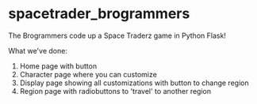 # spacetrader_brogrammers
The Brogrammers code up a Space Traderz game in Python Flask!

What we've done: 
1. Home page with button
2. Character page where you can customize
3. Display page showing all customizations with button to change region
4. Region page with radiobuttons to 'travel' to another region

